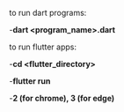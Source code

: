 to run dart programs:

-**dart <program_name>.dart**

to run flutter apps:

-**cd <flutter_directory>**

-**flutter run**

-**2 (for chrome), 3 (for edge)**


